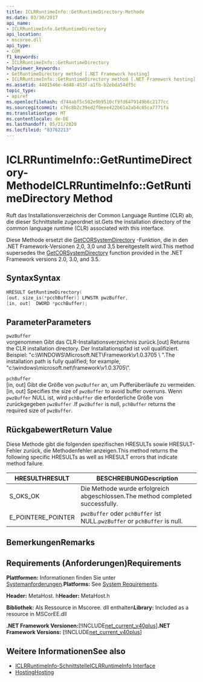 ```yaml
---
title: ICLRRuntimeInfo::GetRuntimeDirectory-Methode
ms.date: 03/30/2017
api_name:
- ICLRRuntimeInfo.GetRuntimeDirectory
api_location:
- mscoree.dll
api_type:
- COM
f1_keywords:
- ICLRRuntimeInfo::GetRuntimeDirectory
helpviewer_keywords:
- GetRuntimeDirectory method [.NET Framework hosting]
- ICLRRuntimeInfo::GetRuntimeDirectory method [.NET Framework hosting]
ms.assetid: 4401546e-4d48-453f-a1fb-b2ebda54df5c
topic_type:
- apiref
ms.openlocfilehash: d744abf5c502e9b9510cf9fd6479149b6c2177cc
ms.sourcegitcommit: c76c8b2c39ed2f0eee422b61a2ab4c05ca7771fa
ms.translationtype: MT
ms.contentlocale: de-DE
ms.lasthandoff: 05/21/2020
ms.locfileid: "83762213"
---
```

# <a name="iclrruntimeinfogetruntimedirectory-method"></a><span data-ttu-id="a7544-102">ICLRRuntimeInfo::GetRuntimeDirectory-Methode</span><span class="sxs-lookup"><span data-stu-id="a7544-102">ICLRRuntimeInfo::GetRuntimeDirectory Method</span></span>
<span data-ttu-id="a7544-103">Ruft das Installationsverzeichnis der Common Language Runtime (CLR) ab, die dieser Schnittstelle zugeordnet ist.</span><span class="sxs-lookup"><span data-stu-id="a7544-103">Gets the installation directory of the common language runtime (CLR) associated with this interface.</span></span>  
  
 <span data-ttu-id="a7544-104">Diese Methode ersetzt die [GetCORSystemDirectory](getcorsystemdirectory-function.md) -Funktion, die in den .NET Framework-Versionen 2,0, 3,0 und 3,5 bereitgestellt wird.</span><span class="sxs-lookup"><span data-stu-id="a7544-104">This method supersedes the [GetCORSystemDirectory](getcorsystemdirectory-function.md) function provided in the .NET Framework versions 2.0, 3.0, and 3.5.</span></span>  
  
## <a name="syntax"></a><span data-ttu-id="a7544-105">Syntax</span><span class="sxs-lookup"><span data-stu-id="a7544-105">Syntax</span></span>  
  
```cpp  
HRESULT GetRuntimeDirectory(  
[out, size_is(*pcchBuffer)] LPWSTR pwzBuffer,  
[in, out]  DWORD *pcchBuffer);  
```  
  
## <a name="parameters"></a><span data-ttu-id="a7544-106">Parameter</span><span class="sxs-lookup"><span data-stu-id="a7544-106">Parameters</span></span>  
 `pwzBuffer`  
 <span data-ttu-id="a7544-107">vorgenommen Gibt das CLR-Installationsverzeichnis zurück.</span><span class="sxs-lookup"><span data-stu-id="a7544-107">[out] Returns the CLR installation directory.</span></span> <span data-ttu-id="a7544-108">Der Installationspfad ist voll qualifiziert. Beispiel: "c:\WINDOWS\Microsoft.NET\Framework\v1.0.3705 \\ ".</span><span class="sxs-lookup"><span data-stu-id="a7544-108">The installation path is fully qualified; for example, "c:\windows\microsoft.net\framework\v1.0.3705\\".</span></span>  
  
 `pchBuffer`  
 <span data-ttu-id="a7544-109">[in, out] Gibt die Größe von `pwzBuffer` an, um Pufferüberläufe zu vermeiden.</span><span class="sxs-lookup"><span data-stu-id="a7544-109">[in, out] Specifies the size of `pwzBuffer` to avoid buffer overruns.</span></span> <span data-ttu-id="a7544-110">Wenn `pwzBuffer` NULL ist, wird `pchBuffer` die erforderliche Größe von zurückgegeben `pwzBuffer` .</span><span class="sxs-lookup"><span data-stu-id="a7544-110">If `pwzBuffer` is null, `pchBuffer` returns the required size of `pwzBuffer`.</span></span>  
  
## <a name="return-value"></a><span data-ttu-id="a7544-111">Rückgabewert</span><span class="sxs-lookup"><span data-stu-id="a7544-111">Return Value</span></span>  
 <span data-ttu-id="a7544-112">Diese Methode gibt die folgenden spezifischen HRESULTs sowie HRESULT-Fehler zurück, die Methodenfehler anzeigen.</span><span class="sxs-lookup"><span data-stu-id="a7544-112">This method returns the following specific HRESULTs as well as HRESULT errors that indicate method failure.</span></span>  
  
|<span data-ttu-id="a7544-113">HRESULT</span><span class="sxs-lookup"><span data-stu-id="a7544-113">HRESULT</span></span>|<span data-ttu-id="a7544-114">BESCHREIBUNG</span><span class="sxs-lookup"><span data-stu-id="a7544-114">Description</span></span>|  
|-------------|-----------------|  
|<span data-ttu-id="a7544-115">S_OK</span><span class="sxs-lookup"><span data-stu-id="a7544-115">S_OK</span></span>|<span data-ttu-id="a7544-116">Die Methode wurde erfolgreich abgeschlossen.</span><span class="sxs-lookup"><span data-stu-id="a7544-116">The method completed successfully.</span></span>|  
|<span data-ttu-id="a7544-117">E_POINTER</span><span class="sxs-lookup"><span data-stu-id="a7544-117">E_POINTER</span></span>|<span data-ttu-id="a7544-118">`pwzBuffer` oder `pchBuffer` ist NULL.</span><span class="sxs-lookup"><span data-stu-id="a7544-118">`pwzBuffer` or `pchBuffer` is null.</span></span>|  
  
## <a name="remarks"></a><span data-ttu-id="a7544-119">Bemerkungen</span><span class="sxs-lookup"><span data-stu-id="a7544-119">Remarks</span></span>  
  
## <a name="requirements"></a><span data-ttu-id="a7544-120">Requirements (Anforderungen)</span><span class="sxs-lookup"><span data-stu-id="a7544-120">Requirements</span></span>  
 <span data-ttu-id="a7544-121">**Plattformen:** Informationen finden Sie unter [Systemanforderungen](../../get-started/system-requirements.md).</span><span class="sxs-lookup"><span data-stu-id="a7544-121">**Platforms:** See [System Requirements](../../get-started/system-requirements.md).</span></span>  
  
 <span data-ttu-id="a7544-122">**Header:** MetaHost. h</span><span class="sxs-lookup"><span data-stu-id="a7544-122">**Header:** MetaHost.h</span></span>  
  
 <span data-ttu-id="a7544-123">**Bibliothek:** Als Ressource in Mscoree. dll enthalten</span><span class="sxs-lookup"><span data-stu-id="a7544-123">**Library:** Included as a resource in MSCorEE.dll</span></span>  
  
 <span data-ttu-id="a7544-124">**.NET Framework Versionen:**[!INCLUDE[net_current_v40plus](../../../../includes/net-current-v40plus-md.md)]</span><span class="sxs-lookup"><span data-stu-id="a7544-124">**.NET Framework Versions:** [!INCLUDE[net_current_v40plus](../../../../includes/net-current-v40plus-md.md)]</span></span>  
  
## <a name="see-also"></a><span data-ttu-id="a7544-125">Weitere Informationen</span><span class="sxs-lookup"><span data-stu-id="a7544-125">See also</span></span>

- [<span data-ttu-id="a7544-126">ICLRRuntimeInfo-Schnittstelle</span><span class="sxs-lookup"><span data-stu-id="a7544-126">ICLRRuntimeInfo Interface</span></span>](iclrruntimeinfo-interface.md)
- [<span data-ttu-id="a7544-127">Hosting</span><span class="sxs-lookup"><span data-stu-id="a7544-127">Hosting</span></span>](index.md)
